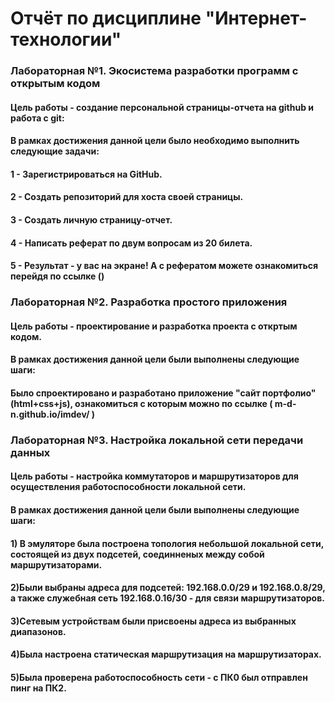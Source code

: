 # Отчёт по дисциплине  "Интернет-технологии"
### Лабораторная №1. Экосистема разработки программ с открытым кодом
#### Цель работы - создание персональной страницы-отчета на github и работа с git:
#### В рамках достижения данной цели было необходимо выполнить следующие задачи:
#### 1 - Зарегистрироваться на GitHub.
#### 2 - Создать репозиторий для хоста своей страницы.
#### 3 - Создать личную страницу-отчет.
#### 4 - Написать реферат по двум вопросам из 20 билета.
#### 5 - Результат - у вас на экране! А c рефератом можете ознакомиться перейдя по ссылке ()

### Лабораторная №2. Разработка простого приложения
#### Цель работы - проектирование и разработка проекта с откртым кодом.
#### В рамках достижения данной цели были выполнены следующие шаги:
#### Было спроектировано и разработано приложение "сайт портфолио" (html+css+js),  ознакомиться с которым можно по ссылке ( m-d-n.github.io/imdev/ )
### Лабораторная №3. Настройка локальной сети передачи данных
#### Цель работы - настройка коммутаторов и маршрутизаторов для осуществления работоспособности локальной сети.
#### В рамках достижения данной цели были выполнены следующие шаги:
#### 1) В эмуляторе была построена топология небольшой локальной сети, состоящей из двух подсетей, соединненых между собой маршрутизаторами.
#### 2)Были выбраны адреса для подсетей: 192.168.0.0/29 и 192.168.0.8/29, а также служебная сеть 192.168.0.16/30 - для связи маршрутизаторов.
#### 3)Сетевым устройствам были присвоены адреса из выбранных диапазонов.
#### 4)Была настроена статическая маршрутизация на маршрутизаторах.
#### 5)Была проверена работоспособность сети - с ПК0 был отправлен пинг на ПК2.
